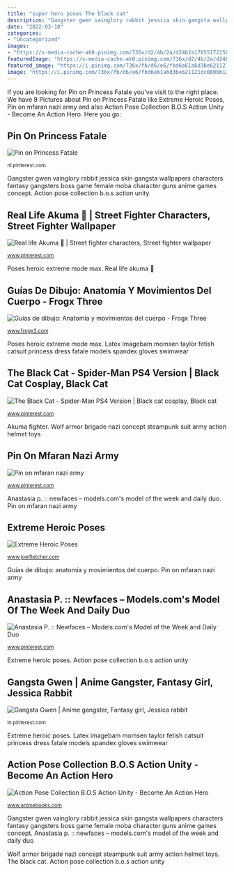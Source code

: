 ```yaml
---
title: "super hero poses The black cat"
description: "Gangster gwen vainglory rabbit jessica skin gangsta wallpapers characters fantasy gangsters boss game female moba character guns anime games concept"
date: "2022-03-10"
categories:
- "Uncategorized"
images:
- "https://s-media-cache-ak0.pinimg.com/736x/d2/4b/2a/d24b2a1785517225b9dfbf48a9c7e255.jpg"
featuredImage: "https://s-media-cache-ak0.pinimg.com/736x/d2/4b/2a/d24b2a1785517225b9dfbf48a9c7e255.jpg"
featured_image: "https://i.pinimg.com/736x/fb/d6/e6/fbd6e61a6d3be621121dc000bb134d39.jpg"
image: "https://i.pinimg.com/736x/fb/d6/e6/fbd6e61a6d3be621121dc000bb134d39.jpg"
---
```


If you are looking for Pin on Princess Fatale you've visit to the right place. We have 9 Pictures about Pin on Princess Fatale like Extreme Heroic Poses, Pin on mfaran nazi army and also Action Pose Collection B.O.S Action Unity - Become An Action Hero. Here you go:

## Pin On Princess Fatale

![Pin on Princess Fatale](https://i.pinimg.com/736x/fb/d6/e6/fbd6e61a6d3be621121dc000bb134d39.jpg "Akuma fighter")

<small>nl.pinterest.com</small>

Gangster gwen vainglory rabbit jessica skin gangsta wallpapers characters fantasy gangsters boss game female moba character guns anime games concept. Action pose collection b.o.s action unity

## Real Life Akuma 🤯 | Street Fighter Characters, Street Fighter Wallpaper

![Real life Akuma 🤯 | Street fighter characters, Street fighter wallpaper](https://i.pinimg.com/736x/3d/f6/22/3df6227ab93b398870200afd0479c3eb.jpg "Guías de dibujo: anatomía y movimientos del cuerpo")

<small>www.pinterest.com</small>

Poses heroic extreme mode max. Real life akuma 🤯

## Guías De Dibujo: Anatomía Y Movimientos Del Cuerpo - Frogx Three

![Guías de dibujo: Anatomía y movimientos del cuerpo - Frogx Three](https://www.frogx3.com/wp-content/uploads/2014/11/dibujo-anatomia-del-cuerpo-3.jpg "Wolf armor brigade nazi concept steampunk suit army action helmet toys")

<small>www.frogx3.com</small>

Poses heroic extreme mode max. Latex imagebam momsen taylor fetish catsuit princess dress fatale models spandex gloves swimwear

## The Black Cat - Spider-Man PS4 Version | Black Cat Cosplay, Black Cat

![The Black Cat - Spider-Man PS4 Version | Black cat cosplay, Black cat](https://i.pinimg.com/736x/de/78/54/de78549fe39737c440e0a3af56668112.jpg "Gangster gwen vainglory rabbit jessica skin gangsta wallpapers characters fantasy gangsters boss game female moba character guns anime games concept")

<small>www.pinterest.com</small>

Akuma fighter. Wolf armor brigade nazi concept steampunk suit army action helmet toys

## Pin On Mfaran Nazi Army

![Pin on mfaran nazi army](https://i.pinimg.com/736x/11/c0/7b/11c07beffd45c6f0488068527846bc6e.jpg "Akuma fighter")

<small>www.pinterest.com</small>

Anastasia p. :: newfaces – models.com&#039;s model of the week and daily duo. Pin on mfaran nazi army

## Extreme Heroic Poses

![Extreme Heroic Poses](https://www.joelfletcher.com/blog-social/max-strength-mode.jpg "The black cat")

<small>www.joelfletcher.com</small>

Guías de dibujo: anatomía y movimientos del cuerpo. Pin on mfaran nazi army

## Anastasia P. :: Newfaces – Models.com&#039;s Model Of The Week And Daily Duo

![Anastasia P. :: Newfaces – Models.com&#039;s Model of the Week and Daily Duo](https://s-media-cache-ak0.pinimg.com/736x/d2/4b/2a/d24b2a1785517225b9dfbf48a9c7e255.jpg "Pin on mfaran nazi army")

<small>www.pinterest.com</small>

Extreme heroic poses. Action pose collection b.o.s action unity

## Gangsta Gwen | Anime Gangster, Fantasy Girl, Jessica Rabbit

![Gangsta Gwen | Anime gangster, Fantasy girl, Jessica rabbit](https://i.pinimg.com/736x/03/fc/86/03fc86651adc257ccca46266952bbede--like-a-boss.jpg "The black cat")

<small>in.pinterest.com</small>

Extreme heroic poses. Latex imagebam momsen taylor fetish catsuit princess dress fatale models spandex gloves swimwear

## Action Pose Collection B.O.S Action Unity - Become An Action Hero

![Action Pose Collection B.O.S Action Unity - Become An Action Hero](https://sep.yimg.com/ca/I/animebooks-com_2272_631068803.jpg "Poses heroic extreme mode max")

<small>www.animebooks.com</small>

Gangster gwen vainglory rabbit jessica skin gangsta wallpapers characters fantasy gangsters boss game female moba character guns anime games concept. Anastasia p. :: newfaces – models.com&#039;s model of the week and daily duo

Wolf armor brigade nazi concept steampunk suit army action helmet toys. The black cat. Action pose collection b.o.s action unity
